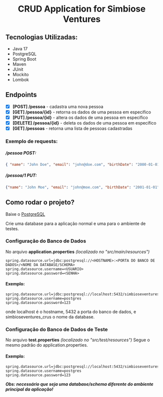 # <p align="center">CRUD Application for Simbiose Ventures</p>

## Tecnologias Utilizadas:

- Java 17
- PostgreSQL
- Spring Boot
- Maven
- JUnit
- Mockito
- Lombok

## Endpoints

- [x] <b>[POST] /pessoa</b> - cadastra uma nova pessoa
- [x] <b>[GET] /pessoa/{id}</b> - retorna os dados de uma pessoa em específico
- [x] <b>[PUT] /pessoa/{id}</b> - altera os dados de uma pessoa em específico
- [x] <b>[DELETE] /pessoa/{id}</b> - deleta os dados de uma pessoa em específico
- [x] <b>[GET] /pessoas</b> - retorna uma lista de pessoas cadastradas

### Exemplo de requests:

##### /pessoa POST:
```json
{ "name": "John Doe", "email": "john@doe.com", "birthDate": "2000-01-01" }
```
##### /pessoa/1 PUT:
```json
{"name": "John Moe", "email": "john@moe.com", "birthDate": "2001-01-01" }
```

## Como rodar o projeto?

Baixe o <a href="https://www.postgresql.org/download/">PostgreSQL</a> <br>

Crie uma database para a aplicação normal e uma para o ambiente de testes.

### Configuração do Banco de Dados

No arquivo <b>application.properties</b> <i>(localizado no "src/main/resources")</i>

```properties
spring.datasource.url=jdbc:postgresql://<HOSTNAME>:<PORTA DO BANCO DE DADOS>/<NOME DA DATABASE/SCHEMA>
spring.datasource.username=<USUARIO>
spring.datasource.password=<SENHA>
```

#### Exemplo:
```properties
spring.datasource.url=jdbc:postgresql://localhost:5432/simbioseventures_crud
spring.datasource.username=postgres
spring.datasource.password=123
```

onde localhost é o hostname, 5432 a porta do banco de dados, e simbioseventures_crus o nome da database.

### Configuração do Banco de Dados de Teste
No arquivo <b>test.properties</b> <i>(localizado no "src/test/resources")</i>
Segue o mesmo padrão do application.properties.

#### Exemplo:
```properties
spring.datasource.url=jdbc:postgresql://localhost:5432/simbioseventures_crud_test
spring.datasource.username=postgres
spring.datasource.password=123
```
<i><b>Obs: necessário que seja uma database/schema diferente do ambiente principal da aplicação!</b></i>
